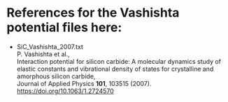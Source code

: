# References for the Vashishta potential files here:

* SiC_Vashishta_2007.txt \
P. Vashishta et al., \
Interaction potential for silicon carbide: 
A molecular dynamics study of elastic constants and 
vibrational density of states for crystalline and amorphous silicon carbide, \
Journal of Applied Physics **101**, 103515 (2007). \
https://doi.org/10.1063/1.2724570
